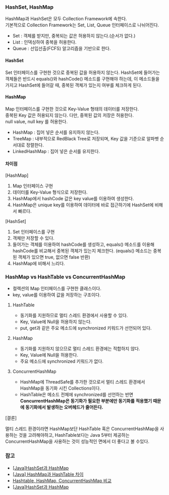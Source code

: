 ### HashSet, HashMap

HashMap과 HashSet은 모두 Collection Framework에 속한다.   
기본적으로 Collection Framework는 Set, List, Queue 인터페이스로 나뉘어진다.

- Set : 객체를 받지만, 중복되는 값은 허용하지 않는다.(순서가 없다.)
- List : 인덱싱하여 중복을 허용한다.
- Queue : 선입선출(FCFS) 알고리즘을 기반으로 한다.



#### HashSet

Set 인터페이스를 구현한 것으로 중복된 값을 허용하지 않는다.
HashSet에 들어가는 객체들은 반드시 equals()와 hashCode() 메소드를 구현해야 하는데, 이 메소드들을 가지고 HashSet에 들어갈 때, 중복된 객체가 있는지 여부를 체크하게 된다. 



#### HashMap

Map 인터페이스를 구현한 것으로 Key-Value 형태의 데이터를 저장한다.   
중복된 Key 값은 허용되지 않는다. 다만, 중복된 값의 저장은 허용한다.  
null value, null key 를 허용한다.

- HashMap : 집어 넣은 순서를 유지하지 않는다.
- TreeMap : 내부적으로 RedBlack Tree로 저장되며, Key 값을 기준으로 알파벳 순서대로 정렬한다.
- LinkedHashMap : 집어 넣은 순서를 유지한다.



#### 차이점

[HashMap]

1. Map 인터페이스 구현
2. 데이터를 Key-Value 형식으로 저장한다.
3. HashMap에서 hashCode 값은 key value를 이용하여 생성한다.
4. HashMap은 unique key를 이용하여 데이터에 바로 접근하기에 HashSet에 비해서 빠르다.



[HashSet]

1. Set 인터페이스를 구현
2. 객체만 저장할 수 있다.
3. 들어가는 객체를 이용하여 hashCode를 생성하고, equals() 메소드를 이용해 hashCode를 비교해서 중복된 객체가 있는지 체크한다. (equals() 메소드는 중복된 객체가 있으면 true, 없으면 false 반환)
4. HashMap에 비해서 느리다.



### HashMap vs HashTable vs ConcurrentHashMap

- 컬렉션의 Map 인터페이스를 구현한 클래스이다.
- key, value를 이용하여 값을 저장하는 구조이다.



1. HashTable
   - 동기화를 지원하므로 멀티 스레드 환경에서 사용할 수 있다.
   - Key, Value에 Null을 허용하지 않는다.
   - put, get과 같은 주요 메소드에 synchronized 키워드가 선언되어 있다.

2. HashMap
   - 동기화를 지원하지 않으므로 멀티 스레드 환경에는 적합하지 않다.
   - Key, Value에 Null을 허용한다. 
   - 주요 메소드에 synchronized 키워드가 없다.

3. ConcurrentHashMap
   - HashMap에 ThreadSafe를 추가한 것으로서 멀티 스레드 환경에서 HashMap을 동기화 시킨 Collections이다.
   - HashTable은 메소드 전체에 synchronized를 선언하는 반면 **ConcurrentHashMap은 동기화가 필요한 부분에만 동기화를 적용했기 때문에 동기화에서 발생하는 오버헤드가 줄어든다.**



[결론]

멀티 스레드 환경이라면 HashMap보단 HashTable 혹은 ConcurrentHashMap을 사용하는 것을 고려해야하고,
HashTable보다는 Java 5부터 제공하는 ConcurrentHashMap을 사용하는 것이 성능적인 면에서 더 좋다고 볼 수있다.



### 참고

- [[Java]HashSet과 HashMap](https://postitforhooney.tistory.com/entry/JavaHashSet과-HashMap)
- [[Java] HashMap과 HashTable 차이](https://odol87.tistory.com/3)
- [Hashtable, HashMap, ConcurrentHashMap 비교](https://jdm.kr/blog/197)
- [[Java]HashSet과 HashMap](https://postitforhooney.tistory.com/entry/JavaHashSet과-HashMap)

